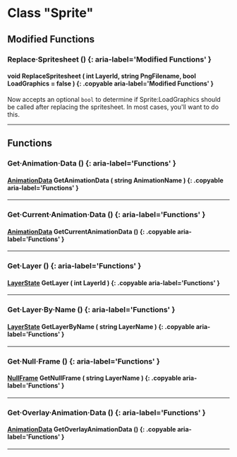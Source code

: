 # Class "Sprite"

## Modified Functions

### Replace·Spritesheet () {: aria-label='Modified Functions' }
#### void ReplaceSpritesheet ( int LayerId, string PngFilename, bool︎ LoadGraphics = false ) {: .copyable aria-label='Modified Functions' }
Now accepts an optional `bool` to determine if Sprite:LoadGraphics should be called after replacing the spritesheet. In most cases, you'll want to do this.

___

## Functions

### Get·Animation·Data () {: aria-label='Functions' }
#### [AnimationData](AnimationData.md) GetAnimationData ( string AnimationName ) {: .copyable aria-label='Functions' }

___
### Get·Current·Animation·Data () {: aria-label='Functions' }
#### [AnimationData](AnimationData.md) GetCurrentAnimationData () {: .copyable aria-label='Functions' }

___
### Get·Layer () {: aria-label='Functions' }
#### [LayerState](LayerState.md) GetLayer ( int LayerId ) {: .copyable aria-label='Functions' }

___
### Get·Layer·By·Name () {: aria-label='Functions' }
#### [LayerState](LayerState.md) GetLayerByName ( string LayerName ) {: .copyable aria-label='Functions' }

___
### Get·Null·Frame () {: aria-label='Functions' }
#### [NullFrame](NullFrame.md) GetNullFrame ( string LayerName ) {: .copyable aria-label='Functions' }

___
### Get·Overlay·Animation·Data () {: aria-label='Functions' }
#### [AnimationData](AnimationData.md) GetOverlayAnimationData () {: .copyable aria-label='Functions' }

___

